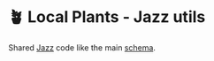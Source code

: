 # 🪴 Local Plants - Jazz utils

Shared [Jazz](https://jazz.tools) code like the main [schema](./src/schema.ts).
